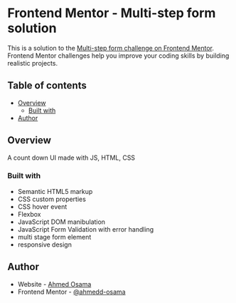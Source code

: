 # Frontend Mentor - Multi-step form solution

This is a solution to the [Multi-step form challenge on Frontend Mentor](https://www.frontendmentor.io/challenges/multistep-form-YVAnSdqQBJ). Frontend Mentor challenges help you improve your coding skills by building realistic projects.  


## Table of contents

- [Overview](#overview)   
  - [Built with](#built-with)   
- [Author](#author)   

## Overview
A count down UI made with JS, HTML, CSS
### Built with

- Semantic HTML5 markup   
- CSS custom properties   
- CSS hover event   
- Flexbox     
- JavaScript DOM manibulation   
- JavaScript Form Validation with error handling
- multi stage form element
- responsive design

## Author

- Website - [Ahmed Osama](https://www.https://github.com/ahmedd-osama)
- Frontend Mentor - [@ahmedd-osama](https://www.frontendmentor.io/profile/ahmedd-osama)